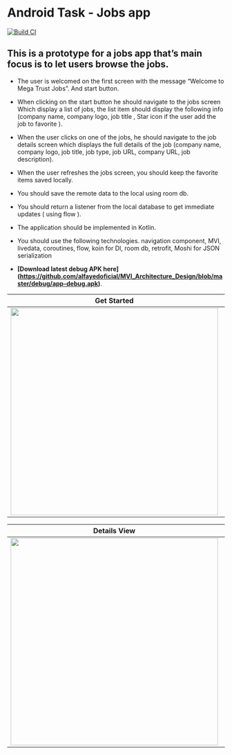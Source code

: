 # Android Task - Jobs app

[![Build CI](https://github.com/Kotlin-Android-Open-Source/MVI-Coroutines-Flow/actions/workflows/build.yml/badge.svg)](https://github.com/Kotlin-Android-Open-Source/MVI-Coroutines-Flow/actions/workflows/build.yml)

## This is a prototype for a jobs app that’s main focus is to let users browse the jobs.
*   The user is welcomed on the first screen with the message “Welcome to Mega Trust Jobs”. And start button.
*   When clicking on the start button he should navigate to the jobs screen Which display a list of jobs, the list item should display the following info (company name, company logo, job title , Star icon if the user add the job to favorite ).
*   When the user clicks on one of the jobs, he should navigate to the job details screen which displays the full details of the job (company name, company logo, job title, job type, job URL, company URL, job description).
*   When the user refreshes the jobs screen, you should keep the favorite items saved locally. 
*   You should save the remote data to the local using room db.
*   You should return a listener from the local database to get immediate updates ( using flow ).
*   The application should be implemented in Kotlin.
*   You should use the following technologies.
navigation component, MVI, livedata, coroutines, flow, koin for DI, room db, retrofit, Moshi for JSON serialization

*   **[Download latest debug APK here] (https://github.com/alfayedoficial/MVI_Architecture_Design/blob/master/debug/app-debug.apk)**.


| Get Started | Loading View | Recycler View |
| --------------- | ---------------- | ---------------- |
| <img src="Screenshot_1.png" height="480"> | <img src="Screenshot_2.png" height="480"> |  <img src="Screenshot_3.png" height="480"> |

|  Details View  | WishList is Empty | Info Task  |
| ------------ | ------------ | ---------------- |
| <img src="Screenshot_4.png" height="480"> |  <img src="Screenshot_5.png" height="480"> | <img src="Screenshot_6.png" height="480"> |



<!-- Pixel 3 XL API 30 -->
